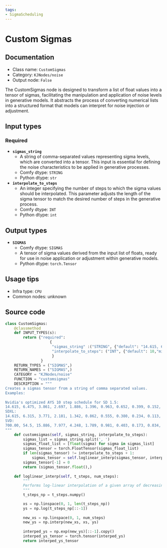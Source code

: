 ```yaml
---
tags:
- SigmaScheduling
---
```


# Custom Sigmas
## Documentation
- Class name: `CustomSigmas`
- Category: `KJNodes/noise`
- Output node: `False`

The CustomSigmas node is designed to transform a list of float values into a tensor of sigmas, facilitating the manipulation and application of noise levels in generative models. It abstracts the process of converting numerical lists into a structured format that models can interpret for noise injection or adjustment.
## Input types
### Required
- **`sigmas_string`**
    - A string of comma-separated values representing sigma levels, which are converted into a tensor. This input is essential for defining the noise characteristics to be applied in generative processes.
    - Comfy dtype: `STRING`
    - Python dtype: `str`
- **`interpolate_to_steps`**
    - An integer specifying the number of steps to which the sigma values should be interpolated. This parameter adjusts the length of the sigma tensor to match the desired number of steps in the generative process.
    - Comfy dtype: `INT`
    - Python dtype: `int`
## Output types
- **`SIGMAS`**
    - Comfy dtype: `SIGMAS`
    - A tensor of sigma values derived from the input list of floats, ready for use in noise application or adjustment within generative models.
    - Python dtype: `torch.Tensor`
## Usage tips
- Infra type: `CPU`
- Common nodes: unknown


## Source code
```python
class CustomSigmas:
    @classmethod
    def INPUT_TYPES(s):
        return {"required":
                    {
                     "sigmas_string" :("STRING", {"default": "14.615, 6.475, 3.861, 2.697, 1.886, 1.396, 0.963, 0.652, 0.399, 0.152, 0.029","multiline": True}),
                     "interpolate_to_steps": ("INT", {"default": 10,"min": 0, "max": 255, "step": 1}),
                     }
                }
    RETURN_TYPES = ("SIGMAS",)
    RETURN_NAMES = ("SIGMAS",)
    CATEGORY = "KJNodes/noise"
    FUNCTION = "customsigmas"
    DESCRIPTION = """
Creates a sigmas tensor from a string of comma separated values.  
Examples: 
   
Nvidia's optimized AYS 10 step schedule for SD 1.5:  
14.615, 6.475, 3.861, 2.697, 1.886, 1.396, 0.963, 0.652, 0.399, 0.152, 0.029  
SDXL:   
14.615, 6.315, 3.771, 2.181, 1.342, 0.862, 0.555, 0.380, 0.234, 0.113, 0.029  
SVD:  
700.00, 54.5, 15.886, 7.977, 4.248, 1.789, 0.981, 0.403, 0.173, 0.034, 0.002  
"""
    def customsigmas(self, sigmas_string, interpolate_to_steps):
        sigmas_list = sigmas_string.split(', ')
        sigmas_float_list = [float(sigma) for sigma in sigmas_list]
        sigmas_tensor = torch.FloatTensor(sigmas_float_list)
        if len(sigmas_tensor) != interpolate_to_steps + 1:
            sigmas_tensor = self.loglinear_interp(sigmas_tensor, interpolate_to_steps + 1)
        sigmas_tensor[-1] = 0
        return (sigmas_tensor.float(),)
     
    def loglinear_interp(self, t_steps, num_steps):
        """
        Performs log-linear interpolation of a given array of decreasing numbers.
        """
        t_steps_np = t_steps.numpy()

        xs = np.linspace(0, 1, len(t_steps_np))
        ys = np.log(t_steps_np[::-1])
        
        new_xs = np.linspace(0, 1, num_steps)
        new_ys = np.interp(new_xs, xs, ys)
        
        interped_ys = np.exp(new_ys)[::-1].copy()
        interped_ys_tensor = torch.tensor(interped_ys)
        return interped_ys_tensor

```
